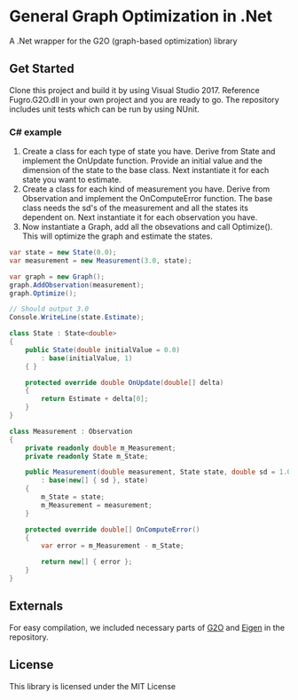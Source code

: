 # General Graph Optimization in .Net
A .Net wrapper for the G2O (graph-based optimization) library

## Get Started
Clone this project and build it by using Visual Studio 2017. Reference Fugro.G2O.dll in your own project and you are ready to go. The repository includes unit tests which can be run by using NUnit.

### C# example
1. Create a class for each type of state you have. Derive from State<T> and implement the OnUpdate function. Provide an initial value and the dimension of the state to the base class. Next instantiate it for each state you want to estimate.
2. Create a class for each kind of measurement you have. Derive from Observation and implement the OnComputeError function. The base class needs the sd's of the measurement and all the states its dependent on. Next instantiate it for each observation you have.
3. Now instantiate a Graph, add all the obsevations and call Optimize(). This will optimize the graph and estimate the states.

```c#
var state = new State(0.0);
var measurement = new Measurement(3.0, state);

var graph = new Graph();
graph.AddObservation(measurement);
graph.Optimize(); 

// Should output 3.0
Console.WriteLine(state.Estimate);

class State : State<double>
{
    public State(double initialValue = 0.0) 
        : base(initialValue, 1)
    { }

    protected override double OnUpdate(double[] delta)
    {
        return Estimate + delta[0];
    }
}

class Measurement : Observation
{
    private readonly double m_Measurement;
    private readonly State m_State;

    public Measurement(double measurement, State state, double sd = 1.0)
        : base(new[] { sd }, state)
    {
        m_State = state;
        m_Measurement = measurement;
    }

    protected override double[] OnComputeError()
    {
        var error = m_Measurement - m_State;

        return new[] { error };
    }
}
```

## Externals
For easy compilation, we included necessary parts of [G2O](https://github.com/RainerKuemmerle/g2o) and [Eigen](http://eigen.tuxfamily.org) in the repository.

## License
This library is licensed under the MIT License